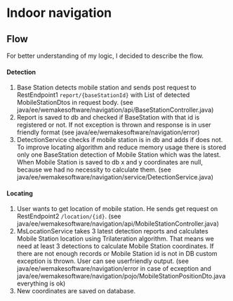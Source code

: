 # Indoor navigation

## Flow 

For better understanding of my logic, I decided to describe the flow.  

#### Detection

1) Base Station detects mobile station and sends post request to RestEndpoint1
 ``report/{baseStationId}`` with List of detected  MobileStationDtos in request body. 
 (see java/ee/wemakesoftware/navigation/api/BaseStationController.java)
2) Report is saved to db and checked if BaseStation with that id is registered or not.
If not exception is thrown and response is in user friendly format (see java/ee/wemakesoftware/navigation/error)
3) DetectionService checks if mobile station is in db and adds if does not. To improve locating algorithm and reduce memory usage
there is stored only one BaseStation detection of Mobile Station which was the latest. When Mobile Station is saved to db
x and y coordinates are null, because we had no necessity to calculate them.
(see java/ee/wemakesoftware/navigation/service/DetectionService.java) 

#### Locating

1) User wants to get location of mobile station. He sends get request on RestEndpoint2
``/location/{id}``. (see java/ee/wemakesoftware/navigation/api/MobileStationController.java)
2) MsLocationService takes 3 latest detection reports and calculates Mobile Station location using
Trilateration algorithm. That means we need at least 3 detections to calculate Mobile Station coordinates.
If there are not enough records or Mobile Station id is not in DB custom exception is thrown. User can see
userfriendly output. (see java/ee/wemakesoftware/navigation/error in case of ecxeption and 
java/ee/wemakesoftware/navigation/pojo/MobileStationPositionDto.java everything is ok)
3) New coordinates are saved on database.